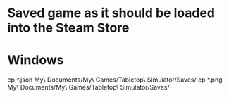 Saved game as it should be loaded into the Steam Store
======================================================

Windows
=======
cp *.json  My\ Documents/My\ Games/Tabletop\ Simulator/Saves/
cp *.png   My\ Documents/My\ Games/Tabletop\ Simulator/Saves/


